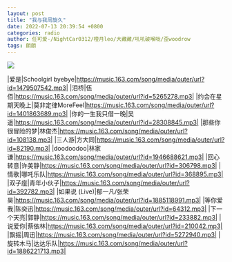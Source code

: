 ```yaml
---
layout: post
title: "我与我周旋久"
date: 2022-07-13 20:39:54 +0800
categories: radio
author: 任可爱-/NightCar0312/橙月leo/大藏藏/吼吼破喉咙/歪woodrow
tags: 朗朗
---
```

![]({{site.baseurl}}/images/cover_20220713.jpg)

|爱是|Schoolgirl byebye|https://music.163.com/song/media/outer/url?id=1479507542.mp3|
|泪桥|伍佰|https://music.163.com/song/media/outer/url?id=5265278.mp3|
|约会在星期天晚上|莫非定律MoreFeel|https://music.163.com/song/media/outer/url?id=1401863689.mp3|
|你的一生我只借一晚|吴遥|https://music.163.com/song/media/outer/url?id=28308845.mp3|
|那些你很冒险的梦|林俊杰|https://music.163.com/song/media/outer/url?id=108138.mp3|
|三人游|方大同|https://music.163.com/song/media/outer/url?id=82190.mp3|
|doodoodoo|林家谦|https://music.163.com/song/media/outer/url?id=1946688621.mp3|
|回心转意|许美静|https://music.163.com/song/media/outer/url?id=306798.mp3|
|情歌|哪吒乐队|https://music.163.com/song/media/outer/url?id=368895.mp3|
|双子座|青年小伙子|https://music.163.com/song/media/outer/url?id=392782.mp3|
|如果说 (Live)|郁一凡/张荣昊|https://music.163.com/song/media/outer/url?id=1885118991.mp3|
|等你爱我|陈奕迅|https://music.163.com/song/media/outer/url?id=64312.mp3|
|下一个天亮|郭静|https://music.163.com/song/media/outer/url?id=233882.mp3|
|说爱你|蔡依林|https://music.163.com/song/media/outer/url?id=210042.mp3|
|飘摇|周迅|https://music.163.com/song/media/outer/url?id=5272940.mp3|
|旋转木马|达达乐队|https://music.163.com/song/media/outer/url?id=1886221713.mp3|

